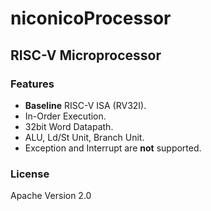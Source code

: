 # niconicoProcessor

## RISC-V Microprocessor

### Features
- **Baseline** RISC-V ISA (RV32I).
- In-Order Execution.
- 32bit Word Datapath.
- ALU, Ld/St Unit, Branch Unit.
- Exception and Interrupt are **not** supported.

### License
Apache Version 2.0
